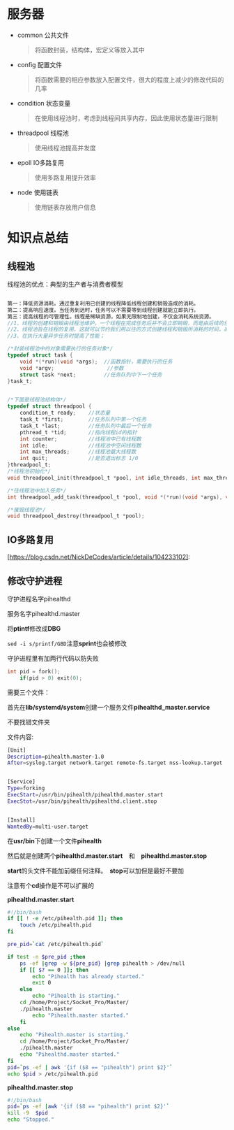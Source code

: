 # 服务器

- common 公共文件

  > 将函数封装，结构体，宏定义等放入其中 

- config 配置文件

  > 将函数需要的相应参数放入配置文件，很大的程度上减少的修改代码的几率

- condition 状态变量

  > 在使用线程池时，考虑到线程间共享内存，因此使用状态量进行限制

- threadpool 线程池

  > 使用线程池提高并发度

- epoll IO多路复用

  > 使用多路复用提升效率

- node 使用链表

  > 使用链表存放用户信息

# 知识点总结

## 线程池

线程池的优点：典型的生产者与消费者模型

```c

第一：降低资源消耗。通过重复利用已创建的线程降低线程创建和销毁造成的消耗。
第二：提高响应速度。当任务到达时，任务可以不需要等到线程创建就能立即执行。
第三：提高线程的可管理性。线程是稀缺资源，如果无限制地创建，不仅会消耗系统资源。
//1、线程的创建和销毁由线程池维护，一个线程在完成任务后并不会立即销毁，而是由后续的任务复用这个线程，从而减少线程的创建和销毁，节约系统的开销；
//2、线程池旨在线程的复用，这就可以节约我们用以往的方式创建线程和销毁所消耗的时间，减少线程频繁调度的开销，从而节约系统资源，提高系统吞吐量；
//3、在执行大量异步任务时提高了性能；
```

```c
/*封装线程池中的对象需要执行的任务对象*/
typedef struct task {
    void *(*run)(void *args);  //函数指针，需要执行的任务
    void *argv;                 //参数
    struct task *next;         //任务队列中下一个任务
}task_t;


/*下面是线程池结构体*/
typedef struct threadpool {
    condition_t ready;    //状态量
    task_t *first;        //任务队列中第一个任务
    task_t *last;         //任务队列中最后一个任务
    pthread_t *tid;       //指向线程id的指针
    int counter;          //线程池中已有线程数
    int idle;             //线程池中空闲线程数
    int max_threads;      //线程池最大线程数
    int quit;             //是否退出标志 1/0
}threadpool_t;
/*线程池初始化*/
void threadpool_init(threadpool_t *pool, int idle_threads, int max_threads);

/*往线程池中加入任务*/
int threadpool_add_task(threadpool_t *pool, void *(*run)(void *args), void *argv);

/*摧毁线程池*/
void threadpool_destroy(threadpool_t *pool);
```



## IO多路复用

[https://blog.csdn.net/NickDeCodes/article/details/104233102]: 

## 修改守护进程

守护进程名字pihealthd

服务名字pihealthd.master

将**ptintf**修改成**DBG**

`sed -i s/printf/GBD`注意**sprint**也会被修改

守护进程里有加两行代码以防失败

```c
int pid = fork();
    if(pid > 0) exit(0);
```

需要三个文件：

首先在**lib/systemd/system**创建一个服务文件**pihealthd_master.service**

不要找错文件夹

文件内容:

````bash
[Unit]
Description=pihealth.master-1.0
After=syslog.target network.target remote-fs.target nss-lookup.target


[Service]
Type=forking
ExecStart=/usr/bin/pihealth/pihealthd.master.start
ExecStot=/usr/bin/pihealth/pihealthd.client.stop


[Install]
WantedBy=multi-user.target

````

在**usr/bin**下创建一个文件**pihealth**

然后就是创建两个**pihealthd.master.start**　和　**pihealthd.master.stop**

**start**的头文件不能加前缀任何注释。　**stop**可以加但是最好不要加

注意有个**cd**操作是不可以扩展的

**pihealthd.master.start**

```bash
#!/bin/bash
if [[ ! -e /etc/pihealth.pid ]]; then
    touch /etc/pihealth.pid
fi 

pre_pid=`cat /etc/pihealth.pid`

if test -n $pre_pid ;then 
    ps -ef |grep -w ${pre_pid} |grep pihealth > /dev/null 
    if [[ $? == 0 ]]; then
        echo "Pihealth has already started."
        exit 0
    else
        echo "Pihealth is starting."
	cd /home/Project/Socket_Pro/Master/
	./pihealth.master  
        echo "Pihealth.master started."
    fi 
else 
    echo "Pihealth.master is starting."
    cd /home/Project/Socket_Pro/Master/
	./pihealth.master
    echo "Pihealthd.master started."
fi 
pid=`ps -ef | awk '{if ($8 == "pihealth") print $2}'`
echo $pid > /etc/pihealth.pid

```

**pihealthd.master.stop**

````bash
#!/bin/bash  
pid=`ps -ef |awk '{if ($8 == "pihealth") print $2}'`
kill -9  $pid
echo "Stopped."
````
